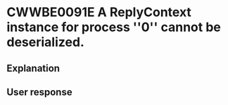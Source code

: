 # CWWBE0091E A ReplyContext instance for process ''0'' cannot be deserialized.

## Explanation

## User response